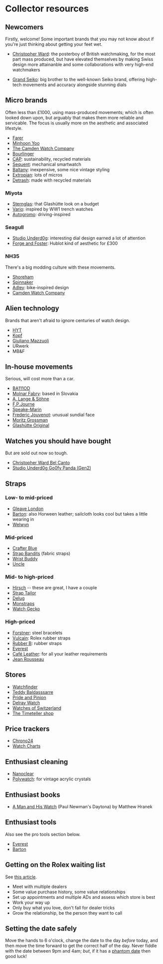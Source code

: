 # Collector resources

## Newcomers

Firstly, welcome! Some important brands that you may not know about if you're just thinking about getting your feet wet.

- [Christopher Ward](https://www.christopherward.com/): the posterboy of British watchmaking, for the most part mass produced, but have elevated themselves by making Swiss design more attainanble and some collaborations with very high-end watchmakers

- [Grand Seiko](https://www.grand-seiko.com/): big brother to the well-known Seiko brand, offering high-tech movements and accuracy alongside stunning dials

## Micro brands

Often less than £1000, using mass-produced movements; which is often looked down upon, but arguably that makes them more reliable and servicable. The focus is usually more on the aesthetic and associated lifestyle.

- [Farer](https://farer.com/)
- [Minhoon Yoo](https://minhoonyoo.com/)
- [The Camden Watch Company](https://www.camdenwatchcompany.com/)
- [Bourlinger](https://www.bourlinger.com/)
- [CAP](https://en.cap-watch.com/): sustainability, recycled materials
- [Sequent](https://sequentworld.com/en-gb/products/elektron-hr-2-2-space-white-rubber): mechanical smartwatch
- [Baltany](https://baltany.co.uk/): inexpensive, some nice vintage styling
- [Extropian](https://www.extropian.co/watches): lots of micros
- [Detrash](https://detrash.com/collections/all): made with recycled materials

### Miyota

- [Sternglas](https://www.sternglas.com/): that Glashütte look on a budget
- [Vario](https://vario.sg/pages/ww1-trench-watch): inspired by WW1 trench watches
- [Autogromo](https://autodromo.com/): driving-inspired

### Seagull

- [Studio Underd0g](https://underd0g.com/): interesting dial design earned a lot of attention
- [Forge and Foster](https://forgeandfoster.com/): Hublot kind of aesthetic for £300

### NH35

There's a big modding culture with these movements.

- [Shoreham](https://www.shorehamwatches.com/)
- [Spinnaker](https://spinnaker-watches.com/)
- [Adley](https://watchadley.co/): bike-inspired design
- [Camden Watch Company](https://www.camdenwatchcompany.com/)

## Alien technology

Brands that aren't afraid to ignore centuries of watch design.

- [HYT](https://hytwatches.com/)
- [Kopf](http://kopf.watch/)
- [Giuliano Mazzuoli](https://giulianomazzuoli.com/)
- URwerk
- MB&F

## In-house movements

Serious, will cost more than a car.

- [BA111OD](https://ba111od.com/)
- [Molnar Fabry](https://www.molnarfabry.com/): based in Slovakia
- [A. Lange & Söhne](https://www.alange-soehne.com/)
- [F.P.Journe](https://www.fpjourne.com/)
- [Speake-Marin](https://www.speake-marin.com/)
- [Frederic Jouvenot](https://fjouvenot.com/solar-deity-collection/amaterasu-titanium/): unusual sundial face
- [Moritz Grossman](https://en.grossmann-uhren.com/)
- [Glashütte Original](https://www.glashuette-original.com/)

## Watches you should have bought

But are sold out now so tough.

- [Christopher Ward Bel Canto](https://www.christopherward.com/c1-bel-canto-blue.html)
- [Studio Underd0g Go0fy Panda (Gen2)](https://underd0g.com/products/01gpb)

## Straps

### Low- to mid-priced

- [Gleave London](https://gleave.london/straps/)
- [Barton](https://www.bartonwatchbands.com/): also Horween leather; sailcloth looks cool but takes a little wearing in
- [Welwyn](https://welwynwatchparts.co.uk/collections/leather-straps)

### Mid-priced

- [Crafter Blue](https://www.crafterblue.com/)
- [Strap Bandits](https://www.strapbandits.com/) (fabric straps)
- [Wrist Buddy](https://wristbuddys.com/)
- [Uncle](https://unclestraps.com/)

### Mid- to high-priced

- [Hirsch](https://www.hirschstraps.com/) -- these are great, I have a couple
- [Strap Tailor](https://thestraptailor.com/)
- [Delug](https://delugs.com/)
- [Monstraps](https://monstraps.com/)
- [Watch Gecko](https://www.watchgecko.com/)

### High-priced

- [Forstner](https://forstnerbands.com/): steel bracelets
- [Vulcain](https://www.vulcanwatchstraps.com/): Rolex rubber straps
- [Rubber B](https://rubberb.com/): rubber straps
- [Everest](https://www.everestbands.com/)
- [Café Leather](https://cafeleather.com/best-leather-watch-straps/): for all your leather requirements
- [Jean Rousseau](https://www.jean-rousseau.com/gb/product-category/watch-straps-gb/)

## Stores

- [Watchfinder](https://www.watchfinder.co.uk)
- [Teddy Baldasssarre](https://teddybaldassarre.com)
- [Pride and Pinion](https://prideandpinion.com)
- [Delray Watch](https://delraywatch.com)
- [Watches of Switzerland](https://www.watches-of-switzerland.co.uk/)
- [The Timeteller shop](https://thetimetellershop.com/)

## Price trackers

- [Chrono24](https://www.chrono24.co.uk/)
- [Watch Charts](https://watchcharts.com/)

## Enthusiast cleaning

- [Nanoclear](https://nanoclear.com/)
- [Polywatch](https://www.polywatch.de/): for vintage acrylic crystals

## Enthusiast books

- [A Man and His Watch](https://www.waterstones.com/book/a-man-and-his-watch/matthew-hranek/9781579657147) (Paul Newman's Daytona) by Matthew Hranek

## Enthusiast tools

Also see the pro tools section below.

- [Everest](https://www.everestbands.com/collections/watch-tools-springbars)
- [Barton](https://www.bartonwatchbands.com/en-gb/collections/watch-band-hardware)

## Getting on the Rolex waiting list

See [this article](https://www.vulcanwatchstraps.com/blog/how-to-beat-the-rolex-waiting-list).

- Meet with multiple dealers
- Some value purchase history, some value relationships
- Set up appointments and multiple ADs and assess which store is best
- Work your way up
- Only buy what you love, don't fall for dealer tricks
- Grow the relationship, be the person they want to call

## Setting the date safely

Move the hands to 6 o'clock, change the date to the day _before_ today, and then move the time forward to get the correct half of the day. Never fiddle with the date between 9pm and 4am; _but_, if it has a [phantom date](https://calibercorner.com/phantom-date/) then good luck!

